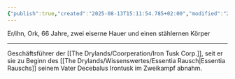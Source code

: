 ```yaml
---
{"publish":true,"created":"2025-08-13T15:11:54.785+02:00","modified":"2025-08-14T00:08:23.376+02:00","cssclasses":""}
---
```



Er/ihn, Ork, 66 Jahre, zwei eiserne Hauer und einen stählernen Körper
***
Geschäftsführer der [[The Drylands/Coorperation/Iron Tusk Corp.]], seit er sie zu Beginn des [[The Drylands/Wissenswertes/Essentia Rausch\|Essentia Rauschs]] seinem Vater Decebalus Irontusk im Zweikampf abnahm.